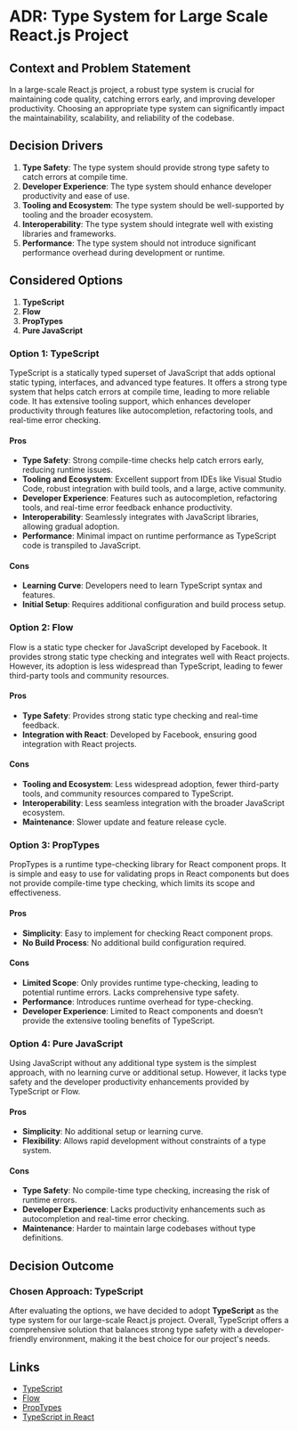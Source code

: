 # ADR: Type System for Large Scale React.js Project

## Context and Problem Statement

In a large-scale React.js project, a robust type system is crucial for maintaining code quality, catching errors early, and improving developer productivity. Choosing an appropriate type system can significantly impact the maintainability, scalability, and reliability of the codebase.

## Decision Drivers

1. **Type Safety**: The type system should provide strong type safety to catch errors at compile time.
2. **Developer Experience**: The type system should enhance developer productivity and ease of use.
3. **Tooling and Ecosystem**: The type system should be well-supported by tooling and the broader ecosystem.
4. **Interoperability**: The type system should integrate well with existing libraries and frameworks.
5. **Performance**: The type system should not introduce significant performance overhead during development or runtime.

## Considered Options

1. **TypeScript**
2. **Flow**
3. **PropTypes**
4. **Pure JavaScript**

### Option 1: TypeScript

TypeScript is a statically typed superset of JavaScript that adds optional static typing, interfaces, and advanced type features. It offers a strong type system that helps catch errors at compile time, leading to more reliable code. It has extensive tooling support, which enhances developer productivity through features like autocompletion, refactoring tools, and real-time error checking.

#### Pros
- **Type Safety**: Strong compile-time checks help catch errors early, reducing runtime issues.
- **Tooling and Ecosystem**: Excellent support from IDEs like Visual Studio Code, robust integration with build tools, and a large, active community.
- **Developer Experience**: Features such as autocompletion, refactoring tools, and real-time error feedback enhance productivity.
- **Interoperability**: Seamlessly integrates with JavaScript libraries, allowing gradual adoption.
- **Performance**: Minimal impact on runtime performance as TypeScript code is transpiled to JavaScript.

#### Cons
- **Learning Curve**: Developers need to learn TypeScript syntax and features.
- **Initial Setup**: Requires additional configuration and build process setup.

### Option 2: Flow

Flow is a static type checker for JavaScript developed by Facebook. It provides strong static type checking and integrates well with React projects. However, its adoption is less widespread than TypeScript, leading to fewer third-party tools and community resources.

#### Pros
- **Type Safety**: Provides strong static type checking and real-time feedback.
- **Integration with React**: Developed by Facebook, ensuring good integration with React projects.

#### Cons
- **Tooling and Ecosystem**: Less widespread adoption, fewer third-party tools, and community resources compared to TypeScript.
- **Interoperability**: Less seamless integration with the broader JavaScript ecosystem.
- **Maintenance**: Slower update and feature release cycle.

### Option 3: PropTypes

PropTypes is a runtime type-checking library for React component props. It is simple and easy to use for validating props in React components but does not provide compile-time type checking, which limits its scope and effectiveness.

#### Pros
- **Simplicity**: Easy to implement for checking React component props.
- **No Build Process**: No additional build configuration required.

#### Cons
- **Limited Scope**: Only provides runtime type-checking, leading to potential runtime errors. Lacks comprehensive type safety.
- **Performance**: Introduces runtime overhead for type-checking.
- **Developer Experience**: Limited to React components and doesn’t provide the extensive tooling benefits of TypeScript.

### Option 4: Pure JavaScript

Using JavaScript without any additional type system is the simplest approach, with no learning curve or additional setup. However, it lacks type safety and the developer productivity enhancements provided by TypeScript or Flow.

#### Pros
- **Simplicity**: No additional setup or learning curve.
- **Flexibility**: Allows rapid development without constraints of a type system.

#### Cons
- **Type Safety**: No compile-time type checking, increasing the risk of runtime errors.
- **Developer Experience**: Lacks productivity enhancements such as autocompletion and real-time error checking.
- **Maintenance**: Harder to maintain large codebases without type definitions.

## Decision Outcome

### Chosen Approach: **TypeScript**

After evaluating the options, we have decided to adopt **TypeScript** as the type system for our large-scale React.js project.
Overall, TypeScript offers a comprehensive solution that balances strong type safety with a developer-friendly environment, making it the best choice for our project's needs.

## Links

- [TypeScript](https://www.typescriptlang.org/)
- [Flow](https://flow.org/)
- [PropTypes](https://reactjs.org/docs/typechecking-with-proptypes.html)
- [TypeScript in React](https://react-typescript-cheatsheet.netlify.app/)

